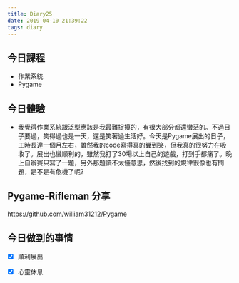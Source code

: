 ```yaml
---
title: Diary25
date: 2019-04-10 21:39:22
tags: diary
---
```


## 今日課程

* 作業系統
* Pygame

## 今日體驗

* 我覺得作業系統跟泛型應該是我最難捉摸的，有很大部分都還蠻茫的。不過日子要過，笑得過也是一天，還是笑著過生活好。今天是Pygame展出的日子，工時長達一個月左右，雖然我的code寫得真的糞到笑，但我真的很努力在吸收了。展出也蠻順利的，雖然我打了30場以上自己的遊戲，打到手都痛了。晚上自辦賽只寫了一題，另外那題讀不太懂意思，然後找到的規律很像也有問題，是不是有危機了呢?

## Pygame-Rifleman 分享

https://github.com/william31212/Pygame

## 今日做到的事情

* [x] 順利展出
* [x] 心靈休息

